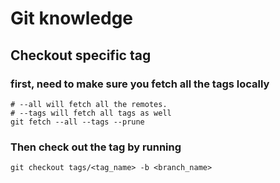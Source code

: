# Git knowledge

## Checkout specific tag

### first, need to make sure you fetch all the tags locally

```
# --all will fetch all the remotes.
# --tags will fetch all tags as well
git fetch --all --tags --prune
```

### Then check out the tag by running

```
git checkout tags/<tag_name> -b <branch_name>
```